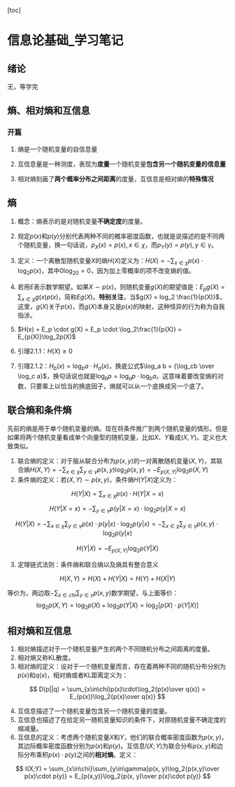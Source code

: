 [toc]

# 信息论基础_学习笔记

## 绪论

无，等学完

## 熵、相对熵和互信息

### 开篇

1. 熵是一个随机变量的自信息量
2. 互信息量是一种测度，表现为**度量**一个随机变量**包含另一个随机变量的信息量**

3. 相对熵刻画了**两个概率分布之间距离**的度量，互信息是相对熵的**特殊情况**

## 熵

1. 概念：熵表示的是对随机变量**不确定度**的度量。
2. 规定$p(x)$和$p(y)$分别代表两种不同的概率密度函数，也就是说描述的是不同两个随机变量，换一句话说，$p_X(x) = {p(x),x\in\chi}$，而$p_Y(y) = p(y), y\in \gamma$。
3. 定义：一个离散型随机变量$X$的熵$H(X)$定义为：$H(X) = - \sum_{x\in \chi}p(x)\cdot\log_2 p(x)$，其中$0\log_20 = 0$，因为加上零概率的项不改变熵的值。
4. 若用$E$表示数学期望。如果$X\sim p(x)$，则随机变量$g(X)$的期望值是：$E_pg(X) = \sum_{x\in\chi}g(x)p(x)$，简称$Eg(X)$。**特别关注**，当$g(X) = log_2 \frac{1}{p(X)}$，这里，$g(X)$关于$p(x)$，而$g(X)$本身又是$p(x)$的映射，这种怪异的行为称为自我指涉。
5. $H(x) = E_p \cdot g(X) = E_p \cdot \log_2\frac{1}{p(X)} = E_{p(X)}\log_2p(X)$

6. 引理2.1.1：$H(X) \geq 0$
7. 引理2.1.2：$H_b(x) = \log_ba\cdot H_a(x)$，换底公式$\log_a b = {\log_cb \over \log_c a}$，换句话说也就是$\log_b p = \log_ap \cdot \log_b a$。这意味着要改变熵的对数，只要乘上以恰当的换底因子，熵就可以从一个底换成另一个底了。

## 联合熵和条件熵

先前的熵是用于单个随机变量的熵。现在将条件推广到两个随机变量的情形。但是如果将两个随机变量看成单个向量型的随机变量，比如$X$、$Y$看成$(X, Y)$。定义也大致类似。

1. 联合熵的定义：对于服从联合分布为$p(x, y)$的一对离散随机变量$(X, Y)$，其联合熵$H(X,Y) = - \sum_{x\in\chi}\sum_{y\in\gamma}p(x, y)\log_2p(x, y) = -E_{p(X,Y)}\log_2{p(X, Y)}$
2. 条件熵的定义：若$(X,Y)\sim p(x, y)$，条件熵$H(Y|X)$定义为：

$$
H(Y|X) = \sum_{x\in\chi}p(x)\cdot H(Y|X=x)
$$

$$
H(Y|X = x) = -\sum_{y\in\gamma}p(y|X=x)\cdot \log_2p(y|X=x)
$$

$$
H(Y|X)=-\sum_{x\in\chi}\sum_{y\in\gamma}p(x)\cdot p(y|x)\cdot \log_2p(y|x)=-\sum_{x\in\chi}\sum_{y\in\gamma}p(x, y)\cdot \log_2p(y|x)
$$

$$
H(Y|X) = -E_{p(X,Y)}\log_2p(Y|X)
$$

3. 定理链式法则：条件熵和联合熵以及熵具有整合意义

$$
H(X, Y) = H(X) + H(Y | X) = H(Y) + H(X|Y)
$$

等价为，两边取$-\sum_{x\in chi}\sum_{y\in\gamma}p(x, y)$数学期望，与上面等价：
$$
\log_2p(X,Y) = \log_2p(X) + \log_2p(Y|X) = \log_2[p(X)\cdot p(Y|X)]
$$

## 相对熵和互信息

1. 相对熵描述对于一个随机变量产生的两个不同随机分布之间距离的度量。
2. 相对熵又称KL散度。
3. 相对熵的定义：设对于一个随机变量而言，存在着两种不同的随机分布分别为$p(x)$和$q(x)$，相对熵或者KL距离定义为：

$$
D(p||q) = \sum_{x\in\chi}p(x)\cdot\log_2{p(x)\over q(x)} = E_{p(x)}\log_2{p(x)\over q(x)}
$$

4. 互信息描述了一个随机变量包含另一个随机变量的度量。
5. 互信息也描述了在给定另一随机变量知识的条件下，对原随机变量不确定度的缩减量。
6. 互信息的定义：考虑两个随机变量$X$和$Y$，他们的联合概率密度函数为$p(x, y)$，其边际概率密度函数分别为$p(x)$和$p(y)$。互信息$I(X;Y)$为联合分布$p(x,y)$和边际分布乘积$p(x)\cdot p(y)$之间的**相对熵**。定义：

$$
I(X;Y) = \sum_{x\in\chi}\sum_{y\in\gamma}p(x, y)\log_2{p(x,y)\over p(x)\cdot p(y)} = E_{p(x,y)}\log_2{p(x, y)\over p(x)\cdot p(y)}
$$

